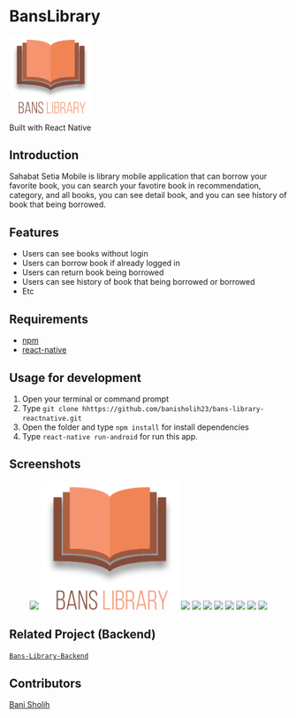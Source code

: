 # BansLibrary
<img width="150" src="./src/assets/image/banslibrary.png"/>
<p ">
  Built with React Native
</p>

## Introduction
Sahabat Setia Mobile is library mobile application that can borrow your favorite book, you can search your favotire book in recommendation, category, and all books, you can see detail book, and you can see history of book that being borrowed.

## Features
* Users can see books without login
* Users can borrow book if already logged in
* Users can return book being borrowed
* Users can see history of book that being borrowed or borrowed
* Etc

## Requirements
* [npm](https://www.npmjs.com/get-npm)
* [react-native](https://facebook.github.io/react-native/docs/getting-started)

## Usage for development
1. Open your terminal or command prompt
2. Type `git clone hhttps://github.com/banisholih23/bans-library-reactnative.git`
3. Open the folder and type `npm install` for install dependencies
4. Type `react-native run-android` for run this app.

## Screenshots
<div align="center">
    <img width="250" src=".src/assets/image/SS/splash.jpg">
    <img width="250" src="./src/assets/image/banslibrary.png"/>
    <img width="250" src=".src/assets/image/SS/landing.jpg">
    <img width="250" src=".src/assets/image/SS/login.jpg">
    <img width="250" src=".src/assets/image/SS/home.jpg">
    <img width="250" src=".src/assets/image/SS/search.jpg">
    <img width="250" src=".src/assets/image/SS/detail.jpg">
    <img width="250" src=".src/assets/image/SS/alertBorrow.jpg">
    <img width="250" src=".src/assets/image/SS/return.jpg">
    <img width="250" src=".src/assets/image/SS/profile.jpg">
</div>

## Related Project (Backend)
[`Bans-Library-Backend`](https://github.com/banisholih23/bans-library-apps)

## Contributors
[Bani Sholih](https://github.com/banisholih23)
